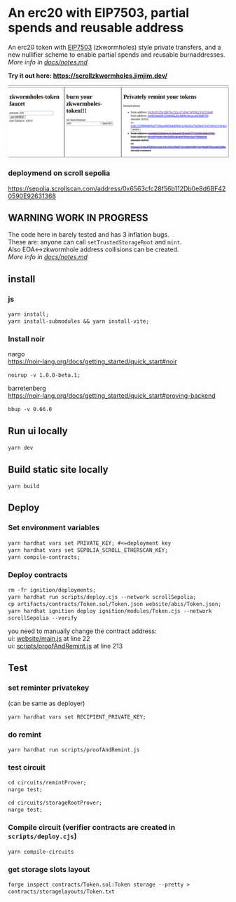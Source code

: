 # An erc20 with EIP7503, partial spends and reusable address
An erc20 token with [EIP7503](https://eips.ethereum.org/EIPS/eip-7503) (zkwormholes) style private transfers, and a new nullifier scheme to enable partial spends and reusable burnaddresses.  
*More info in [docs/notes.md](https://github.com/jimjimvalkema/scrollZkWormholes/blob/main/docs/notes.md#L1)*

**Try it out here: https://scrollzkwormholes.jimjim.dev/**  
<!-- TODO -> *Or on ipfs: https://bafybeia3aeuhou4jwtoakvds7ya5qxe5hwjqchmabvvvuwvd6thnqubgzm.ipfs.dweb.link/* -->


![ui](./screenshots/2burns1remintui.png)  

### deploymend on scroll sepolia
https://sepolia.scrollscan.com/address/0x6563cfc28f56b112Db0e8d6BF420590E92631368

## WARNING WORK IN PROGRESS
The code here in barely tested and has 3 inflation bugs.  
These are: anyone can call `setTrustedStorageRoot` and `mint`.  
Also EOA<->zkwormhole address collisions can be created.  
*More info in [docs/notes.md](https://github.com/jimjimvalkema/scrollZkWormholes/blob/main/docs/notes.md#L8)*


## install
### js
```shell
yarn install;
yarn install-submodules && yarn install-vite;
```
### Install noir
nargo  
https://noir-lang.org/docs/getting_started/quick_start#noir
```shell
noirup -v 1.0.0-beta.1;
```
barretenberg  
https://noir-lang.org/docs/getting_started/quick_start#proving-backend  
```shell
bbup -v 0.66.0
```
<!-- ```shell
bbup -v 1.0.0-beta.1;
``` -->

## Run ui locally
```shell
yarn dev
```

## Build static site locally
```shell
yarn build
```

## Deploy
### Set environment variables
```shell
yarn hardhat vars set PRIVATE_KEY; #<=deployment key
yarn hardhat vars set SEPOLIA_SCROLL_ETHERSCAN_KEY;
yarn compile-contracts;
```

### Deploy contracts
<!-- TODO dont do recompile circuits in scripts/deploy.cjs  -->
```shell
rm -fr ignition/deployments;
yarn hardhat run scripts/deploy.cjs --network scrollSepolia;
cp artifacts/contracts/Token.sol/Token.json website/abis/Token.json;
yarn hardhat ignition deploy ignition/modules/Token.cjs --network scrollSepolia --verify 
```
you need to manually change the contract address:  
ui: [website/main.js](https://github.com/jimjimvalkema/scrollZkWormholes/blob/main/) at line 22     
ui: [scripts/proofAndRemint.js](https://github.com/jimjimvalkema/scrollZkWormholes/blob/main/scripts/proofAndRemint.js#L213) at line 213    


## Test
### set reminter privatekey 
(can be same as deployer)
```shell
yarn hardhat vars set RECIPIENT_PRIVATE_KEY;
```  
  
### do remint
```shell
yarn hardhat run scripts/proofAndRemint.js 
```


### test circuit
```shell
cd circuits/remintProver;
nargo test;
```
```shell
cd circuits/storageRootProver;
nargo test;
```

### Compile circuit (verifier contracts are created in `scripts/deploy.cjs`)
```shell
yarn compile-circuits 
```
### get storage slots layout
```shell
forge inspect contracts/Token.sol:Token storage --pretty > contracts/storagelayouts/Token.txt
```